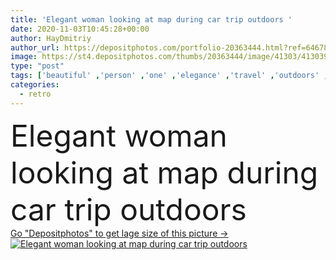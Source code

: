 ```yaml
---
title: 'Elegant woman looking at map during car trip outdoors '
date: 2020-11-03T10:45:28+00:00
author: HayDmitriy
author_url: https://depositphotos.com/portfolio-20363444.html?ref=64678756
image: https://st4.depositphotos.com/thumbs/20363444/image/41303/413039942/api_thumb_450.jpg?forcejpeg=true
type: "post"
tags: ['beautiful' ,'person' ,'one' ,'elegance' ,'travel' ,'outdoors' ,'plant' ,'leaves' ,'caucasian' ,'transport' ,'vehicle' ,'floral' ,'tree' ,'style' ,'retro' ,'vintage' ,'car' ,'road' ,'fashion' ,'elegant' ,'stylish' ,'woman' ,'accessories' ,'tourism' ,'vacation' ,'navigation' ,'sunglasses' ,'journey' ,'attractive' ,'direction' ,'map' ,'cartography' ,'adventure' ,'trip' ,'tourist' ,'automobile' ,'location' ,'fashionable' ,'traveler' ,'cabriolet' ,'headscarf' ,'roadtrip' ,'young adult' ]
categories: 
  - retro
---
```

<div aling="center">
            <font size="60"> Elegant woman looking at map during car trip outdoors</font>   
</div>
<div>
    <a href='https://st4.depositphotos.com/thumbs/20363444/image/41303/413039942/api_thumb_450.jpg?forcejpeg=true?ref=64678756' target=_blank > Go "Depositphotos" to get lage size of this picture ->
        <img href='https://st4.depositphotos.com/thumbs/20363444/image/41303/413039942/api_thumb_450.jpg?forcejpeg=true?ref=64678756' src='https://st4.depositphotos.com/20363444/41303/i/950/depositphotos_413039942-stock-photo-elegant-woman-looking-map-car.jpg?forcejpeg=true' alt='Elegant woman looking at map during car trip outdoors' >
    </a>
</div>
